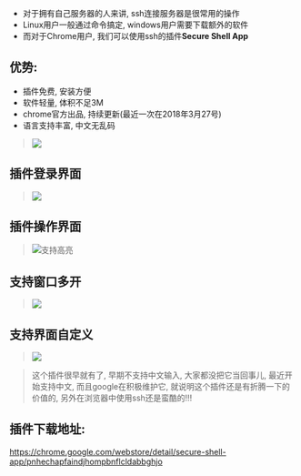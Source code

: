 - 对于拥有自己服务器的人来讲, ssh连接服务器是很常用的操作
- Linux用户一般通过命令搞定, windows用户需要下载额外的软件
- 而对于Chrome用户, 我们可以使用ssh的插件**Secure Shell App**

## 优势:
- 插件免费, 安装方便
- 软件轻量, 体积不足3M
- chrome官方出品, 持续更新(最近一次在2018年3月27号)
- 语言支持丰富, 中文无乱码



> ![](https://upload-images.jianshu.io/upload_images/3203841-c17bae0f1a577a8e.png?imageMogr2/auto-orient/strip%7CimageView2/2/w/1240)

## 插件登录界面
> ![](https://upload-images.jianshu.io/upload_images/3203841-ccfa31e6af6279ae.png?imageMogr2/auto-orient/strip%7CimageView2/2/w/1240)
## 插件操作界面
> ![支持高亮](https://upload-images.jianshu.io/upload_images/3203841-698ae935d8bf4c94.png?imageMogr2/auto-orient/strip%7CimageView2/2/w/1240)

## 支持窗口多开
> ![](https://upload-images.jianshu.io/upload_images/3203841-b65a4e685983e3e3.png?imageMogr2/auto-orient/strip%7CimageView2/2/w/1240)

## 支持界面自定义
> ![](https://upload-images.jianshu.io/upload_images/3203841-1c2074771358952d.png?imageMogr2/auto-orient/strip%7CimageView2/2/w/1240)


> 这个插件很早就有了, 早期不支持中文输入, 大家都没把它当回事儿, 最近开始支持中文, 而且google在积极维护它, 就说明这个插件还是有折腾一下的价值的, 另外在浏览器中使用ssh还是蛮酷的!!!


## 插件下载地址:

https://chrome.google.com/webstore/detail/secure-shell-app/pnhechapfaindjhompbnflcldabbghjo


